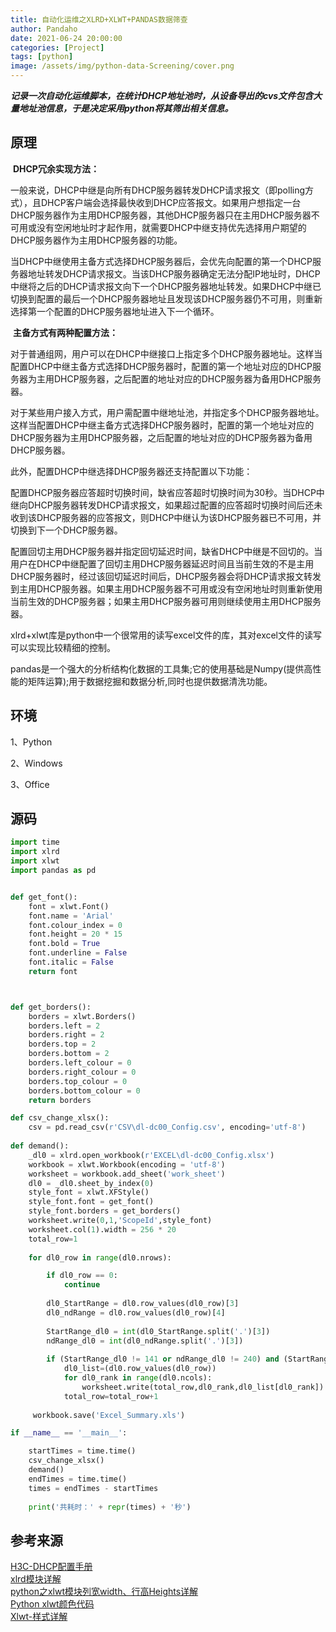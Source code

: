 ```yaml
---
title: 自动化运维之XLRD+XLWT+PANDAS数据筛查
author: Pandaho
date: 2021-06-24 20:00:00 
categories: [Project] 
tags: [python]
image: /assets/img/python-data-Screening/cover.png
---
```




***记录一次自动化运维脚本，在统计DHCP地址池时，从设备导出的cvs文件包含大量地址池信息，于是决定采用python将其筛出相关信息。***



## 原理

​    **DHCP冗余实现方法：**

一般来说，DHCP中继是向所有DHCP服务器转发DHCP请求报文（即polling方式），且DHCP客户端会选择最快收到DHCP应答报文。如果用户想指定一台DHCP服务器作为主用DHCP服务器，其他DHCP服务器只在主用DHCP服务器不可用或没有空闲地址时才起作用，就需要DHCP中继支持优先选择用户期望的DHCP服务器作为主用DHCP服务器的功能。

  当DHCP中继使用主备方式选择DHCP服务器后，会优先向配置的第一个DHCP服务器地址转发DHCP请求报文。当该DHCP服务器确定无法分配IP地址时，DHCP中继将之后的DHCP请求报文向下一个DHCP服务器地址转发。如果DHCP中继已切换到配置的最后一个DHCP服务器地址且发现该DHCP服务器仍不可用，则重新选择第一个配置的DHCP服务器地址进入下一个循环。

​    **主备方式有两种配置方法：**

对于普通组网，用户可以在DHCP中继接口上指定多个DHCP服务器地址。这样当配置DHCP中继主备方式选择DHCP服务器时，配置的第一个地址对应的DHCP服务器为主用DHCP服务器，之后配置的地址对应的DHCP服务器为备用DHCP服务器。

对于某些用户接入方式，用户需配置中继地址池，并指定多个DHCP服务器地址。这样当配置DHCP中继主备方式选择DHCP服务器时，配置的第一个地址对应的DHCP服务器为主用DHCP服务器，之后配置的地址对应的DHCP服务器为备用DHCP服务器。

此外，配置DHCP中继选择DHCP服务器还支持配置以下功能：

配置DHCP服务器应答超时切换时间，缺省应答超时切换时间为30秒。当DHCP中继向DHCP服务器转发DHCP请求报文，如果超过配置的应答超时切换时间后还未收到该DHCP服务器的应答报文，则DHCP中继认为该DHCP服务器已不可用，并切换到下一个DHCP服务器。

配置回切主用DHCP服务器并指定回切延迟时间，缺省DHCP中继是不回切的。当用户在DHCP中继配置了回切主用DHCP服务器延迟时间且当前生效的不是主用DHCP服务器时，经过该回切延迟时间后，DHCP服务器会将DHCP请求报文转发到主用DHCP服务器。如果主用DHCP服务器不可用或没有空闲地址时则重新使用当前生效的DHCP服务器；如果主用DHCP服务器可用则继续使用主用DHCP服务器。

xlrd+xlwt库是python中一个很常用的读写excel文件的库，其对excel文件的读写可以实现比较精细的控制。

pandas是一个强大的分析结构化数据的工具集;它的使用基础是Numpy(提供高性能的矩阵运算);用于数据挖掘和数据分析,同时也提供数据清洗功能。



## **环境**

1、Python

2、Windows

3、Office



## **源码**

```python
import time
import xlrd
import xlwt
import pandas as pd


def get_font():
    font = xlwt.Font()
    font.name = 'Arial'
    font.colour_index = 0
    font.height = 20 * 15
    font.bold = True
    font.underline = False
    font.italic = False
    return font



def get_borders():
    borders = xlwt.Borders()
    borders.left = 2
    borders.right = 2
    borders.top = 2
    borders.bottom = 2
    borders.left_colour = 0
    borders.right_colour = 0
    borders.top_colour = 0
    borders.bottom_colour = 0
    return borders

def csv_change_xlsx():
    csv = pd.read_csv(r'CSV\dl-dc00_Config.csv', encoding='utf-8')
    
def demand():
    _dl0 = xlrd.open_workbook(r'EXCEL\dl-dc00_Config.xlsx')
    workbook = xlwt.Workbook(encoding = 'utf-8')   
    worksheet = workbook.add_sheet('work_sheet')  
    dl0 = _dl0.sheet_by_index(0)  
    style_font = xlwt.XFStyle()
    style_font.font = get_font()
    style_font.borders = get_borders()
    worksheet.write(0,1,'ScopeId',style_font)  
    worksheet.col(1).width = 256 * 20
    total_row=1  
    
    for dl0_row in range(dl0.nrows):      

        if dl0_row == 0:   
            continue
        
        dl0_StartRange = dl0.row_values(dl0_row)[3]  
        dl0_ndRange = dl0.row_values(dl0_row)[4]
        
        StartRange_dl0 = int(dl0_StartRange.split('.')[3])
        ndRange_dl0 = int(dl0_ndRange.split('.')[3])
        
        if (StartRange_dl0 != 141 or ndRange_dl0 != 240) and (StartRange_dl0 != 31 or ndRange_dl0 != 140):
            dl0_list=(dl0.row_values(dl0_row))
            for dl0_rank in range(dl0.ncols):      
                worksheet.write(total_row,dl0_rank,dl0_list[dl0_rank])
            total_row=total_row+1      
            
     workbook.save('Excel_Summary.xls') 

if __name__ == '__main__':

    startTimes = time.time()
    csv_change_xlsx()
    demand()
    endTimes = time.time()
    times = endTimes - startTimes
    
    print('共耗时：' + repr(times) + '秒')     
```



## 参考来源

[H3C-DHCP配置手册](http://www.h3c.com/cn/d_201711/1043768_30005_0.htm#_Toc494387077)  
[xlrd模块详解](https://www.cnblogs.com/lnd-blog/p/12535423.html)  
[python之xlwt模块列宽width、行高Heights详解](https://www.cnblogs.com/landhu/p/4978705.html)  
[Python xlwt颜色代码](https://www.jianshu.com/p/0dd8cc68a3c3)  
[Xlwt-样式详解](https://www.cnblogs.com/zq-zq/p/13974794.html)

